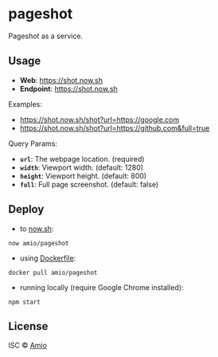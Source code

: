 # pageshot

Pageshot as a service.

## Usage

- __Web__: https://shot.now.sh
- __Endpoint__: https://shot.now.sh

Examples:

- https://shot.now.sh/shot?url=https://google.com
- https://shot.now.sh/shot?url=https://github.com&full=true

Query Params:

- __`url`__: The webpage location. (required)
- __`width`__: Viewport width. (default: 1280)
- __`height`__: Viewport height. (default: 800)
- __`full`__: Full page screenshot. (default: false)

## Deploy

- to [now.sh](https://zeit.co/now):
```
now amio/pageshot
```

- using [Dockerfile](Dockerfile):
```
docker pull amio/pageshot
```

- running locally (require Google Chrome installed):
```
npm start
```

## License

ISC © [Amio](https://github.com/amio)
